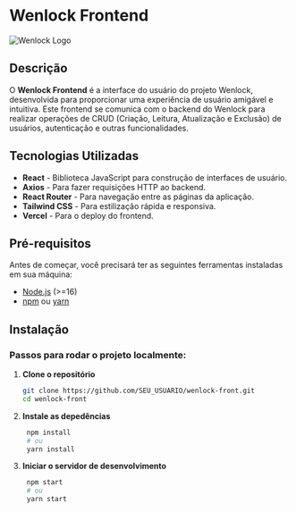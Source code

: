 # Wenlock Frontend

![Wenlock Logo](../wenlock-front/public/logo2.png) 

## Descrição

O **Wenlock Frontend** é a interface do usuário do projeto Wenlock, desenvolvida para proporcionar uma experiência de usuário amigável e intuitiva. Este frontend se comunica com o backend do Wenlock para realizar operações de CRUD (Criação, Leitura, Atualização e Exclusão) de usuários, autenticação e outras funcionalidades.

## Tecnologias Utilizadas

- **React** - Biblioteca JavaScript para construção de interfaces de usuário.
- **Axios** - Para fazer requisições HTTP ao backend.
- **React Router** - Para navegação entre as páginas da aplicação.
- **Tailwind CSS** - Para estilização rápida e responsiva.
- **Vercel** - Para o deploy do frontend.
  
## Pré-requisitos

Antes de começar, você precisará ter as seguintes ferramentas instaladas em sua máquina:

- [Node.js](https://nodejs.org/en/) (>=16)
- [npm](https://www.npmjs.com/) ou [yarn](https://yarnpkg.com/)

## Instalação

### Passos para rodar o projeto localmente:

1. **Clone o repositório**

   ```bash
   git clone https://github.com/SEU_USUARIO/wenlock-front.git
   cd wenlock-front
   
2. **Instale as depedências**
   ```bash
    npm install
    # ou
    yarn install
   
2. **Iniciar o servidor de desenvolvimento**
   ```bash
    npm start
    # ou
    yarn start



